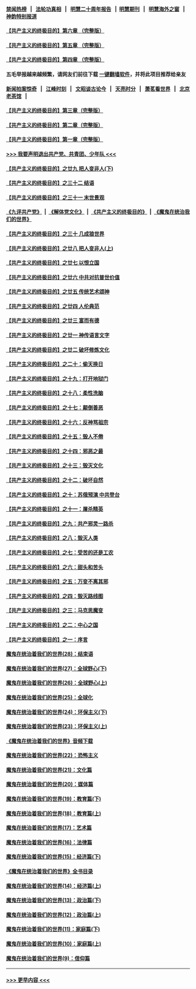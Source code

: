 #### [禁闻热榜](热点新闻.md?=0)  &nbsp;&nbsp;|&nbsp;&nbsp; [法轮功真相](https://github.com/gfw-breaker/truth/blob/master/README.md?=0) &nbsp;&nbsp;|&nbsp;&nbsp; [明慧二十周年报告](https://github.com/gfw-breaker/mh-reports/blob/master/README.md?=0) &nbsp;&nbsp;|&nbsp;&nbsp;[明慧期刊](https://github.com/gfw-breaker/mh-qikan) &nbsp;&nbsp;|&nbsp;&nbsp; [明慧海外之窗](https://github.com/gfw-breaker/mh-news/blob/master/README.md?=0) &nbsp;&nbsp;|&nbsp;&nbsp; [神韵特别报道](https://github.com/gfw-breaker/mh-news/blob/master/shenyun.md?=0)
#### [【共产主义的终极目的】第六章 （完整版）](../pages/nsc422/n11428913.md?t=03110531) 
#### [【共产主义的终极目的】第五章 （完整版）](../pages/nsc422/n11428912.md?t=03110531) 
#### [【共产主义的终极目的】第四章 （完整版）](../pages/nsc422/n11428907.md?t=03110531) 
#### 五毛举报越来越频繁，请网友们前往下载 [一键翻墙软件](https://github.com/gfw-breaker/ssr-accounts)，并将此项目推荐给亲友
#### [新闻拍案惊奇](https://github.com/gfw-breaker/banned-news/blob/master/pages/link4.md) &nbsp;&nbsp;|&nbsp;&nbsp; [江峰时刻](https://github.com/gfw-breaker/banned-news/blob/master/pages/link4.md) &nbsp;&nbsp;|&nbsp;&nbsp; [文昭谈古论今](https://github.com/gfw-breaker/banned-news/blob/master/pages/link4.md) &nbsp;&nbsp;|&nbsp;&nbsp; [天亮时分](https://github.com/gfw-breaker/banned-news/blob/master/pages/link4.md) &nbsp;&nbsp;|&nbsp;&nbsp; [萧茗看世界](https://github.com/gfw-breaker/banned-news/blob/master/pages/link4.md) &nbsp;&nbsp;|&nbsp;&nbsp; [北京老茶馆](https://github.com/gfw-breaker/banned-news/blob/master/pages/link4.md) &nbsp;&nbsp;|&nbsp;&nbsp; 
#### [【共产主义的终极目的】第三章（完整版）](../pages/nsc422/n11428848.md?t=03110531) 
#### [【共产主义的终极目的】第二章（完整版）](../pages/nsc422/n11428831.md?t=03110531) 
#### [【共产主义的终极目的】第一章（完整版）](../pages/nsc422/n11417651.md?t=03110531) 
#### [>>> 我要声明退出共产党、共青团、少年队 <<<](https://github.com/begood0513/goodnews/blob/master/quit/letter.md) 
#### [【共产主义的终极目的】之廿九 把人变非人(下)](../pages/nsc422/n11344140.md?t=03110531) 
#### [【共产主义的终极目的】之三十二 结语](../pages/nsc422/n11360535.md?t=03110531) 
#### [【共产主义的终极目的】之三十一 末世景观](../pages/nsc422/n11351129.md?t=03110531) 
#### [《九评共产党》](https://github.com/begood0513/9ping.md/blob/master/README.md) &nbsp;|&nbsp; [《解体党文化》](../../../../jtdwh.md/blob/master/README.md)  &nbsp;|&nbsp; [《共产主义的终极目的》](../../../../gczydzjmd.md/blob/master/README.md) &nbsp;|&nbsp; [《魔鬼在统治我们的世界》](../../../../mgztzwmdsj.md/blob/master/README.md) 
#### [【共产主义的终极目的】之三十 几成狼世界](../pages/nsc422/n11348280.md?t=03110531) 
#### [【共产主义的终极目的】之廿八 把人变非人(上)](../pages/nsc422/n11340492.md?t=03110531) 
#### [【共产主义的终极目的】之廿七 以恨立国](../pages/nsc422/n11336944.md?t=03110531) 
#### [【共产主义的终极目的】之廿六 中共对抗普世价值](../pages/nsc422/n11324785.md?t=03110531) 
#### [【共产主义的终极目的】之廿五 传统艺术颂神](../pages/nsc422/n11296396.md?t=03110531) 
#### [【共产主义的终极目的】之廿四 人伦典范](../pages/nsc422/n11296397.md?t=03110531) 
#### [【共产主义的终极目的】之廿三 富而有德](../pages/nsc422/n11283598.md?t=03110531) 
#### [【共产主义的终极目的】之廿一 神传语言文字](../pages/nsc422/n11263265.md?t=03110531) 
#### [【共产主义的终极目的】之廿二 破坏修炼文化](../pages/nsc422/n11245728.md?t=03110531) 
#### [【共产主义的终极目的】之二十：偷天换日](../pages/nsc422/n11238846.md?t=03110531) 
#### [【共产主义的终极目的】之十九：打开地狱门](../pages/nsc422/n11206376.md?t=03110531) 
#### [【共产主义的终极目的】之十八：柔性洗脑](../pages/nsc422/n11199994.md?t=03110531) 
#### [【共产主义的终极目的】之十七：颠倒善恶](../pages/nsc422/n11179782.md?t=03110531) 
#### [【共产主义的终极目的】之十六：反神骂祖宗](../pages/nsc422/n11166798.md?t=03110531) 
#### [【共产主义的终极目的】之十五：毁人不倦](../pages/nsc422/n11166792.md?t=03110531) 
#### [【共产主义的终极目的】之十四：邪恶之最](../pages/nsc422/n11150249.md?t=03110531) 
#### [【共产主义的终极目的】之十三：毁灭文化](../pages/nsc422/n11135227.md?t=03110531) 
#### [【共产主义的终极目的】之十二：破坏自然](../pages/nsc422/n11135214.md?t=03110531) 
#### [【共产主义的终极目的】之十：苏俄预演 中共登台](../pages/nsc422/n11118424.md?t=03110531) 
#### [【共产主义的终极目的】之十一：屠杀精英](../pages/nsc422/n11118442.md?t=03110531) 
#### [【共产主义的终极目的】之九：共产邪灵一路杀](../pages/nsc422/n11114139.md?t=03110531) 
#### [【共产主义的终极目的】之八：毁灭人类](../pages/nsc422/n11108503.md?t=03110531) 
#### [【共产主义的终极目的】之七：受苦的还是工农](../pages/nsc422/n11101809.md?t=03110531) 
#### [【共产主义的终极目的】之六：甜头和苦头](../pages/nsc422/n11096971.md?t=03110531) 
#### [【共产主义的终极目的】之五：万变不离其邪](../pages/nsc422/n11091285.md?t=03110531) 
#### [【共产主义的终极目的】之四：毁灭路线图](../pages/nsc422/n11086284.md?t=03110531) 
#### [【共产主义的终极目的】之三：马克思魔变](../pages/nsc422/n11061941.md?t=03110531) 
#### [【共产主义的终极目的】之二：中心之国](../pages/nsc422/n11047728.md?t=03110531) 
#### [【共产主义的终极目的】之一：序言](../pages/nsc422/n11086077.md?t=03110531) 
#### [魔鬼在统治着我们的世界(28)：结束语](../pages/nsc422/n10936246.md?t=03110531) 
#### [魔鬼在统治着我们的世界(27)：全球野心(下)](../pages/nsc422/n10928319.md?t=03110531) 
#### [魔鬼在统治着我们的世界(26)：全球野心(上)](../pages/nsc422/n10900318.md?t=03110531) 
#### [魔鬼在统治着我们的世界(25)：全球化](../pages/nsc422/n10788205.md?t=03110531) 
#### [魔鬼在统治着我们的世界(24)：环保主义(下)](../pages/nsc422/n10695307.md?t=03110531) 
#### [魔鬼在统治着我们的世界(23)：环保主义(上)](../pages/nsc422/n10688613.md?t=03110531) 
#### [《魔鬼在统治着我们的世界》音频下载](../pages/nsc422/n10635553.md?t=03110531) 
#### [魔鬼在统治着我们的世界(22)：恐怖主义](../pages/nsc422/n10614727.md?t=03110531) 
#### [魔鬼在统治着我们的世界(21)：文化篇](../pages/nsc422/n10597706.md?t=03110531) 
#### [魔鬼在统治着我们的世界(20)：媒体篇](../pages/nsc422/n10586579.md?t=03110531) 
#### [魔鬼在统治着我们的世界(19)：教育篇(下)](../pages/nsc422/n10564808.md?t=03110531) 
#### [魔鬼在统治着我们的世界(18)：教育篇(上)](../pages/nsc422/n10526970.md?t=03110531) 
#### [魔鬼在统治着我们的世界(17)：艺术篇](../pages/nsc422/n10499093.md?t=03110531) 
#### [魔鬼在统治着我们的世界(16)：法律篇](../pages/nsc422/n10485969.md?t=03110531) 
#### [魔鬼在统治着我们的世界(15)：经济篇(下)](../pages/nsc422/n10469975.md?t=03110531) 
#### [《魔鬼在统治着我们的世界》全书目录](../pages/nsc422/n10464261.md?t=03110531) 
#### [魔鬼在统治着我们的世界(14)：经济篇(上)](../pages/nsc422/n10457370.md?t=03110531) 
#### [魔鬼在统治着我们的世界(13)：政治篇(下)](../pages/nsc422/n10448270.md?t=03110531) 
#### [魔鬼在统治着我们的世界(12)：政治篇(上)](../pages/nsc422/n10444576.md?t=03110531) 
#### [魔鬼在统治着我们的世界(11)：家庭篇(下)](../pages/nsc422/n10440961.md?t=03110531) 
#### [魔鬼在统治着我们的世界(10)：家庭篇(上)](../pages/nsc422/n10435448.md?t=03110531) 
#### [魔鬼在统治着我们的世界(9)：信仰篇](../pages/nsc422/n10432159.md?t=03110531) 

----
#### [ >>> 更早内容 <<< ](../indexes/nsc422-earlier.md)
